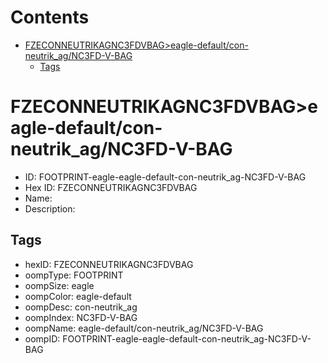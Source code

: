 



Contents
========

* [FZECONNEUTRIKAGNC3FDVBAG>eagle-default/con-neutrik_ag/NC3FD-V-BAG](#fzeconneutrikagnc3fdvbageagle-defaultcon-neutrik_agnc3fd-v-bag)
	* [Tags](#tags)

# FZECONNEUTRIKAGNC3FDVBAG>eagle-default/con-neutrik_ag/NC3FD-V-BAG

- ID: FOOTPRINT-eagle-eagle-default-con-neutrik_ag-NC3FD-V-BAG
- Hex ID: FZECONNEUTRIKAGNC3FDVBAG
- Name: 
- Description: 

## Tags

- hexID: FZECONNEUTRIKAGNC3FDVBAG
- oompType: FOOTPRINT
- oompSize: eagle
- oompColor: eagle-default
- oompDesc: con-neutrik_ag
- oompIndex: NC3FD-V-BAG
- oompName: eagle-default/con-neutrik_ag/NC3FD-V-BAG
- oompID: FOOTPRINT-eagle-eagle-default-con-neutrik_ag-NC3FD-V-BAG
